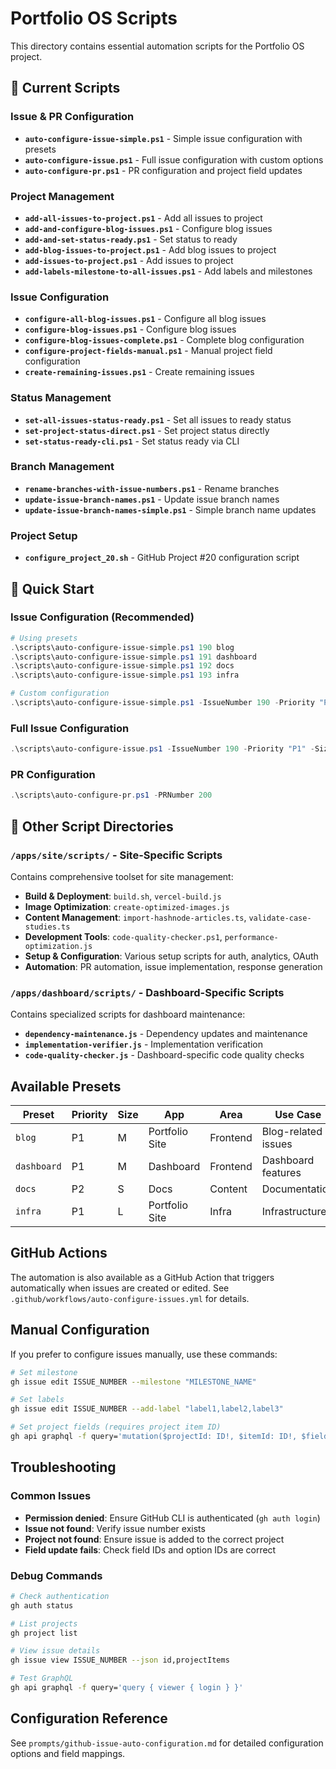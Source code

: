 # Portfolio OS Scripts

This directory contains essential automation scripts for the Portfolio OS project.

## 📁 **Current Scripts**

### **Issue & PR Configuration**
- **`auto-configure-issue-simple.ps1`** - Simple issue configuration with presets
- **`auto-configure-issue.ps1`** - Full issue configuration with custom options
- **`auto-configure-pr.ps1`** - PR configuration and project field updates

### **Project Management**
- **`add-all-issues-to-project.ps1`** - Add all issues to project
- **`add-and-configure-blog-issues.ps1`** - Configure blog issues
- **`add-and-set-status-ready.ps1`** - Set status to ready
- **`add-blog-issues-to-project.ps1`** - Add blog issues to project
- **`add-issues-to-project.ps1`** - Add issues to project
- **`add-labels-milestone-to-all-issues.ps1`** - Add labels and milestones

### **Issue Configuration**
- **`configure-all-blog-issues.ps1`** - Configure all blog issues
- **`configure-blog-issues.ps1`** - Configure blog issues
- **`configure-blog-issues-complete.ps1`** - Complete blog configuration
- **`configure-project-fields-manual.ps1`** - Manual project field configuration
- **`create-remaining-issues.ps1`** - Create remaining issues

### **Status Management**
- **`set-all-issues-status-ready.ps1`** - Set all issues to ready status
- **`set-project-status-direct.ps1`** - Set project status directly
- **`set-status-ready-cli.ps1`** - Set status ready via CLI

### **Branch Management**
- **`rename-branches-with-issue-numbers.ps1`** - Rename branches
- **`update-issue-branch-names.ps1`** - Update issue branch names
- **`update-issue-branch-names-simple.ps1`** - Simple branch name updates

### **Project Setup**
- **`configure_project_20.sh`** - GitHub Project #20 configuration script

## 🚀 **Quick Start**

### **Issue Configuration (Recommended)**
```powershell
# Using presets
.\scripts\auto-configure-issue-simple.ps1 190 blog
.\scripts\auto-configure-issue-simple.ps1 191 dashboard
.\scripts\auto-configure-issue-simple.ps1 192 docs
.\scripts\auto-configure-issue-simple.ps1 193 infra

# Custom configuration
.\scripts\auto-configure-issue-simple.ps1 -IssueNumber 190 -Priority "P1" -Size "M" -App "Portfolio Site" -Area "Frontend" -Milestone "Blog Functionality & Connection Issues"
```

### **Full Issue Configuration**
```powershell
.\scripts\auto-configure-issue.ps1 -IssueNumber 190 -Priority "P1" -Size "M" -App "Portfolio Site" -Area "Frontend" -Milestone "Blog Functionality & Connection Issues" -Labels "ready-to-implement,priority: high,area: functionality"
```

### **PR Configuration**
```powershell
.\scripts\auto-configure-pr.ps1 -PRNumber 200
```

## 📂 **Other Script Directories**

### **`/apps/site/scripts/`** - Site-Specific Scripts
Contains comprehensive toolset for site management:
- **Build & Deployment**: `build.sh`, `vercel-build.js`
- **Image Optimization**: `create-optimized-images.js`
- **Content Management**: `import-hashnode-articles.ts`, `validate-case-studies.ts`
- **Development Tools**: `code-quality-checker.ps1`, `performance-optimization.js`
- **Setup & Configuration**: Various setup scripts for auth, analytics, OAuth
- **Automation**: PR automation, issue implementation, response generation

### **`/apps/dashboard/scripts/`** - Dashboard-Specific Scripts
Contains specialized scripts for dashboard maintenance:
- **`dependency-maintenance.js`** - Dependency updates and maintenance
- **`implementation-verifier.js`** - Implementation verification
- **`code-quality-checker.js`** - Dashboard-specific code quality checks

## Available Presets

| Preset | Priority | Size | App | Area | Use Case |
|--------|----------|------|-----|------|----------|
| `blog` | P1 | M | Portfolio Site | Frontend | Blog-related issues |
| `dashboard` | P1 | M | Dashboard | Frontend | Dashboard features |
| `docs` | P2 | S | Docs | Content | Documentation |
| `infra` | P1 | L | Portfolio Site | Infra | Infrastructure |

## GitHub Actions

The automation is also available as a GitHub Action that triggers automatically when issues are created or edited. See `.github/workflows/auto-configure-issues.yml` for details.

## Manual Configuration

If you prefer to configure issues manually, use these commands:

```bash
# Set milestone
gh issue edit ISSUE_NUMBER --milestone "MILESTONE_NAME"

# Set labels
gh issue edit ISSUE_NUMBER --add-label "label1,label2,label3"

# Set project fields (requires project item ID)
gh api graphql -f query='mutation($projectId: ID!, $itemId: ID!, $fieldId: ID!, $value: String!) { updateProjectV2ItemFieldValue(input: {projectId: $projectId, itemId: $itemId, fieldId: $fieldId, value: {singleSelectOptionId: $value}}) { projectV2Item { id } } }' -f projectId="PVT_kwHOAEnMVc4BCu-c" -f itemId="PROJECT_ITEM_ID" -f fieldId="FIELD_ID" -f value="OPTION_ID"
```

## Troubleshooting

### Common Issues
- **Permission denied**: Ensure GitHub CLI is authenticated (`gh auth login`)
- **Issue not found**: Verify issue number exists
- **Project not found**: Ensure issue is added to the correct project
- **Field update fails**: Check field IDs and option IDs are correct

### Debug Commands
```bash
# Check authentication
gh auth status

# List projects
gh project list

# View issue details
gh issue view ISSUE_NUMBER --json id,projectItems

# Test GraphQL
gh api graphql -f query='query { viewer { login } }'
```

## Configuration Reference

See `prompts/github-issue-auto-configuration.md` for detailed configuration options and field mappings.
